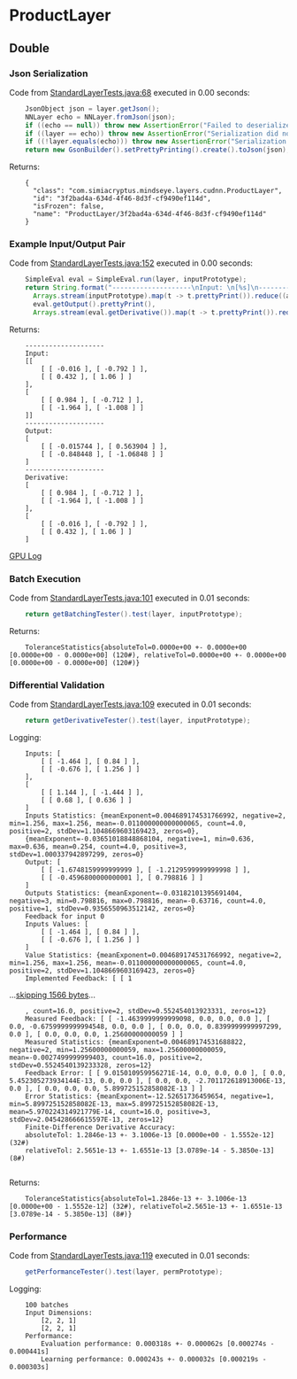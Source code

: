 # ProductLayer
## Double
### Json Serialization
Code from [StandardLayerTests.java:68](../../../../../../../../src/main/java/com/simiacryptus/mindseye/test/StandardLayerTests.java#L68) executed in 0.00 seconds: 
```java
    JsonObject json = layer.getJson();
    NNLayer echo = NNLayer.fromJson(json);
    if ((echo == null)) throw new AssertionError("Failed to deserialize");
    if ((layer == echo)) throw new AssertionError("Serialization did not copy");
    if ((!layer.equals(echo))) throw new AssertionError("Serialization not equal");
    return new GsonBuilder().setPrettyPrinting().create().toJson(json);
```

Returns: 

```
    {
      "class": "com.simiacryptus.mindseye.layers.cudnn.ProductLayer",
      "id": "3f2bad4a-634d-4f46-8d3f-cf9490ef114d",
      "isFrozen": false,
      "name": "ProductLayer/3f2bad4a-634d-4f46-8d3f-cf9490ef114d"
    }
```



### Example Input/Output Pair
Code from [StandardLayerTests.java:152](../../../../../../../../src/main/java/com/simiacryptus/mindseye/test/StandardLayerTests.java#L152) executed in 0.00 seconds: 
```java
    SimpleEval eval = SimpleEval.run(layer, inputPrototype);
    return String.format("--------------------\nInput: \n[%s]\n--------------------\nOutput: \n%s\n--------------------\nDerivative: \n%s",
      Arrays.stream(inputPrototype).map(t -> t.prettyPrint()).reduce((a, b) -> a + ",\n" + b).get(),
      eval.getOutput().prettyPrint(),
      Arrays.stream(eval.getDerivative()).map(t -> t.prettyPrint()).reduce((a, b) -> a + ",\n" + b).get());
```

Returns: 

```
    --------------------
    Input: 
    [[
    	[ [ -0.016 ], [ -0.792 ] ],
    	[ [ 0.432 ], [ 1.06 ] ]
    ],
    [
    	[ [ 0.984 ], [ -0.712 ] ],
    	[ [ -1.964 ], [ -1.008 ] ]
    ]]
    --------------------
    Output: 
    [
    	[ [ -0.015744 ], [ 0.563904 ] ],
    	[ [ -0.848448 ], [ -1.06848 ] ]
    ]
    --------------------
    Derivative: 
    [
    	[ [ 0.984 ], [ -0.712 ] ],
    	[ [ -1.964 ], [ -1.008 ] ]
    ],
    [
    	[ [ -0.016 ], [ -0.792 ] ],
    	[ [ 0.432 ], [ 1.06 ] ]
    ]
```



[GPU Log](etc/cuda.log)

### Batch Execution
Code from [StandardLayerTests.java:101](../../../../../../../../src/main/java/com/simiacryptus/mindseye/test/StandardLayerTests.java#L101) executed in 0.01 seconds: 
```java
    return getBatchingTester().test(layer, inputPrototype);
```

Returns: 

```
    ToleranceStatistics{absoluteTol=0.0000e+00 +- 0.0000e+00 [0.0000e+00 - 0.0000e+00] (120#), relativeTol=0.0000e+00 +- 0.0000e+00 [0.0000e+00 - 0.0000e+00] (120#)}
```



### Differential Validation
Code from [StandardLayerTests.java:109](../../../../../../../../src/main/java/com/simiacryptus/mindseye/test/StandardLayerTests.java#L109) executed in 0.01 seconds: 
```java
    return getDerivativeTester().test(layer, inputPrototype);
```
Logging: 
```
    Inputs: [
    	[ [ -1.464 ], [ 0.84 ] ],
    	[ [ -0.676 ], [ 1.256 ] ]
    ],
    [
    	[ [ 1.144 ], [ -1.444 ] ],
    	[ [ 0.68 ], [ 0.636 ] ]
    ]
    Inputs Statistics: {meanExponent=0.004689174531766992, negative=2, min=1.256, max=1.256, mean=-0.011000000000000065, count=4.0, positive=2, stdDev=1.1048669603169423, zeros=0},
    {meanExponent=-0.03651018848868104, negative=1, min=0.636, max=0.636, mean=0.254, count=4.0, positive=3, stdDev=1.000337942897299, zeros=0}
    Output: [
    	[ [ -1.6748159999999999 ], [ -1.2129599999999998 ] ],
    	[ [ -0.4596800000000001 ], [ 0.798816 ] ]
    ]
    Outputs Statistics: {meanExponent=-0.03182101395691404, negative=3, min=0.798816, max=0.798816, mean=-0.63716, count=4.0, positive=1, stdDev=0.9356550963512142, zeros=0}
    Feedback for input 0
    Inputs Values: [
    	[ [ -1.464 ], [ 0.84 ] ],
    	[ [ -0.676 ], [ 1.256 ] ]
    ]
    Value Statistics: {meanExponent=0.004689174531766992, negative=2, min=1.256, max=1.256, mean=-0.011000000000000065, count=4.0, positive=2, stdDev=1.1048669603169423, zeros=0}
    Implemented Feedback: [ [ 1
```
...[skipping 1566 bytes](etc/79.txt)...
```
    , count=16.0, positive=2, stdDev=0.552454013923331, zeros=12}
    Measured Feedback: [ [ -1.4639999999999098, 0.0, 0.0, 0.0 ], [ 0.0, -0.6759999999994548, 0.0, 0.0 ], [ 0.0, 0.0, 0.8399999999997299, 0.0 ], [ 0.0, 0.0, 0.0, 1.25600000000059 ] ]
    Measured Statistics: {meanExponent=0.004689174531688822, negative=2, min=1.25600000000059, max=1.25600000000059, mean=-0.0027499999999403, count=16.0, positive=2, stdDev=0.5524540139233328, zeros=12}
    Feedback Error: [ [ 9.015010959956271E-14, 0.0, 0.0, 0.0 ], [ 0.0, 5.452305273934144E-13, 0.0, 0.0 ], [ 0.0, 0.0, -2.701172618913006E-13, 0.0 ], [ 0.0, 0.0, 0.0, 5.899725152858082E-13 ] ]
    Error Statistics: {meanExponent=-12.52651736459654, negative=1, min=5.899725152858082E-13, max=5.899725152858082E-13, mean=5.970224314921779E-14, count=16.0, positive=3, stdDev=2.045428666615597E-13, zeros=12}
    Finite-Difference Derivative Accuracy:
    absoluteTol: 1.2846e-13 +- 3.1006e-13 [0.0000e+00 - 1.5552e-12] (32#)
    relativeTol: 2.5651e-13 +- 1.6551e-13 [3.0789e-14 - 5.3850e-13] (8#)
    
```

Returns: 

```
    ToleranceStatistics{absoluteTol=1.2846e-13 +- 3.1006e-13 [0.0000e+00 - 1.5552e-12] (32#), relativeTol=2.5651e-13 +- 1.6551e-13 [3.0789e-14 - 5.3850e-13] (8#)}
```



### Performance
Code from [StandardLayerTests.java:119](../../../../../../../../src/main/java/com/simiacryptus/mindseye/test/StandardLayerTests.java#L119) executed in 0.01 seconds: 
```java
    getPerformanceTester().test(layer, permPrototype);
```
Logging: 
```
    100 batches
    Input Dimensions:
    	[2, 2, 1]
    	[2, 2, 1]
    Performance:
    	Evaluation performance: 0.000318s +- 0.000062s [0.000274s - 0.000441s]
    	Learning performance: 0.000243s +- 0.000032s [0.000219s - 0.000303s]
    
```

